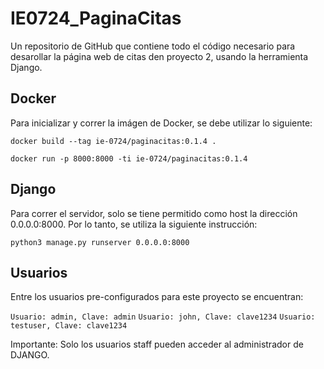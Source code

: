 # IE0724_PaginaCitas
Un repositorio de GitHub que contiene todo el código necesario para desarollar la página web de citas den proyecto 2, usando la herramienta Django.

## Docker
Para inicializar y correr la imágen de Docker, se debe utilizar lo siguiente:

``docker build --tag ie-0724/paginacitas:0.1.4 .``

``docker run -p 8000:8000 -ti ie-0724/paginacitas:0.1.4``

## Django
Para correr el servidor, solo se tiene permitido como host la dirección 0.0.0.0:8000. Por lo tanto, se utiliza la siguiente instrucción: 

``python3 manage.py runserver 0.0.0.0:8000 ``

## Usuarios
Entre los usuarios pre-configurados para este proyecto se encuentran:

``Usuario: admin, Clave: admin``
``Usuario: john, Clave: clave1234``
``Usuario: testuser, Clave: clave1234``

Importante: Solo los usuarios staff pueden acceder al administrador de DJANGO.
